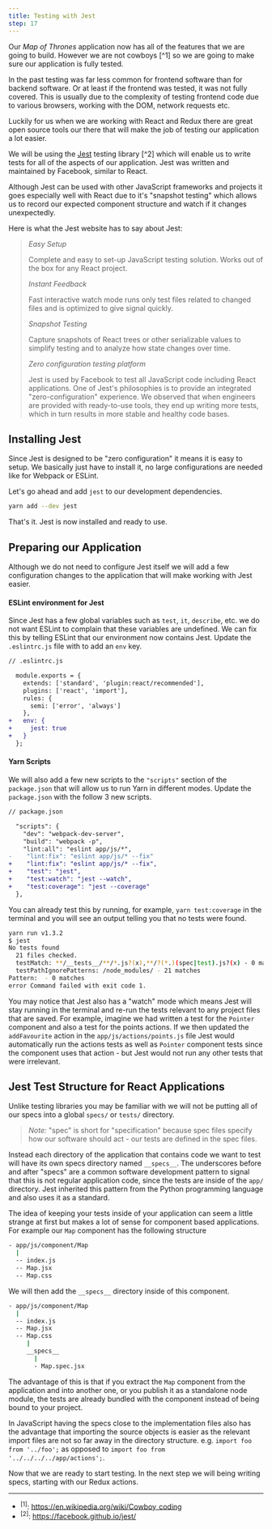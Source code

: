```yaml
---
title: Testing with Jest
step: 17
---
```


Our _Map of Thrones_ application now has all of the features that we are going
to build. However we are not cowboys [^1] so we are going to make sure our
application is fully tested.

In the past testing was far less common for frontend software than for backend
software. Or at least if the frontend was tested, it was not fully covered. This
is usually due to the complexity of testing frontend code due to various
browsers, working with the DOM, network requests etc.

Luckily for us when we are working with React and Redux there are great open
source tools our there that will make the job of testing our application a lot
easier.

We will be using the [Jest](https://facebook.github.io/jest/) testing library
[^2] which will enable us to write tests for all of the aspects of our
application. Jest was written and maintained by Facebook, similar to React.

Although Jest can be used with other JavaScript frameworks and projects it goes
especially well with React due to it's "snapshot testing" which allows us to
record our expected component structure and watch if it changes unexpectedly.

Here is what the Jest website has to say about Jest:

> _Easy Setup_
>
> Complete and easy to set-up JavaScript testing solution. Works out of the box
> for any React project.
>
> _Instant Feedback_
>
> Fast interactive watch mode runs only test files related to changed files and
> is optimized to give signal quickly.
>
> _Snapshot Testing_
>
> Capture snapshots of React trees or other serializable values to simplify
> testing and to analyze how state changes over time.
>
> _Zero configuration testing platform_
>
> Jest is used by Facebook to test all JavaScript code including React
> applications. One of Jest's philosophies is to provide an integrated
> "zero-configuration" experience. We observed that when engineers are provided
> with ready-to-use tools, they end up writing more tests, which in turn results
> in more stable and healthy code bases.

## Installing Jest

Since Jest is designed to be "zero configuration" it means it is easy to setup.
We basically just have to install it, no large configurations are needed like
for Webpack or ESLint.

Let's go ahead and add `jest` to our development dependencies.

```bash
yarn add --dev jest
```

That's it. Jest is now installed and ready to use.

## Preparing our Application

Although we do not need to configure Jest itself we will add a few configuration
changes to the application that will make working with Jest easier.

#### ESLint environment for Jest

Since Jest has a few global variables such as `test`, `it`, `describe`, etc. we
do not want ESLint to complain that these variables are undefined. We can fix
this by telling ESLint that our environment now contains Jest. Update the
`.eslintrc.js` file with to add an `env` key.

```diff
// .eslintrc.js

  module.exports = {
    extends: ['standard', 'plugin:react/recommended'],
    plugins: ['react', 'import'],
    rules: {
      semi: ['error', 'always']
    },
+   env: {
+     jest: true
+   }
  };
```

#### Yarn Scripts

We will also add a few new scripts to the `"scripts"` section of the
`package.json` that will allow us to run Yarn in different modes. Update the
`package.json` with the follow 3 new scripts.

```diff
// package.json

  "scripts": {
    "dev": "webpack-dev-server",
    "build": "webpack -p",
    "lint:all": "eslint app/js/*",
-    "lint:fix": "eslint app/js/* --fix"
+    "lint:fix": "eslint app/js/* --fix",
+    "test": "jest",
+    "test:watch": "jest --watch",
+    "test:coverage": "jest --coverage"
  },
```

You can already test this by running, for example, `yarn test:coverage` in the
terminal and you will see an output telling you that no tests were found.

```bash
yarn run v1.3.2
$ jest
No tests found
  21 files checked.
  testMatch: **/__tests__/**/*.js?(x),**/?(*.)(spec|test).js?(x) - 0 matches
  testPathIgnorePatterns: /node_modules/ - 21 matches
Pattern:  - 0 matches
error Command failed with exit code 1.
```

You may notice that Jest also has a "watch" mode which means Jest will stay
running in the terminal and re-run the tests relevant to any project files that
are saved. For example, imagine we had written a test for the `Pointer`
component and also a test for the points actions. If we then updated the
`addFavourite` action in the `app/js/actions/points.js` file Jest would
automatically run the actions tests as well as `Pointer` component tests since
the component uses that action - but Jest would not run any other tests that
were irrelevant.

## Jest Test Structure for React Applications

Unlike testing libraries you may be familiar with we will not be putting all of
our specs into a global `specs/` or `tests/` directory.

> _Note:_ "spec" is short for "specification" because spec files specify how our
> software should act - our tests are defined in the spec files.

Instead each directory of the application that contains code we want to test
will have its own specs directory named `__specs__`. The underscores before and
after "specs" are a common software development pattern to signal that this is
not regular application code, since the tests are inside of the `app/`
directory. Jest inherited this pattern from the Python programming language and
also uses it as a standard.

The idea of keeping your tests inside of your application can seem a little
strange at first but makes a lot of sense for component based applications. For
example our `Map` component has the following structure

```bash
- app/js/component/Map
  |
  -- index.js
  -- Map.jsx
  -- Map.css
```

We will then add the `__specs__` directory inside of this component.

```bash
- app/js/component/Map
  |
  -- index.js
  -- Map.jsx
  -- Map.css
     |
     __specs__
       |
       - Map.spec.jsx
```

The advantage of this is that if you extract the `Map` component from the
application and into another one, or you publish it as a standalone node module,
the tests are already bundled with the component instead of being bound to your
project.

In JavaScript having the specs close to the implementation files also has the
advantage that importing the source objects is easier as the relevant import
files are not so far away in the directory structure. e.g. `import foo from
'../foo';` as opposed to `import foo from '../../../../app/actions';`.

Now that we are ready to start testing. In the next step we will being writing
specs, starting with our Redux actions.

---

* <sup id="fn-1">[1]</sup>: https://en.wikipedia.org/wiki/Cowboy_coding
* <sup id="fn-2">[2]</sup>: https://facebook.github.io/jest/
